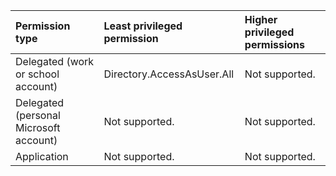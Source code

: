 |Permission type|Least privileged permission|Higher privileged permissions|
|:---|:---|:---|
|Delegated (work or school account)|Directory.AccessAsUser.All|Not supported.|
|Delegated (personal Microsoft account)|Not supported.|Not supported.|
|Application|Not supported.|Not supported.|

